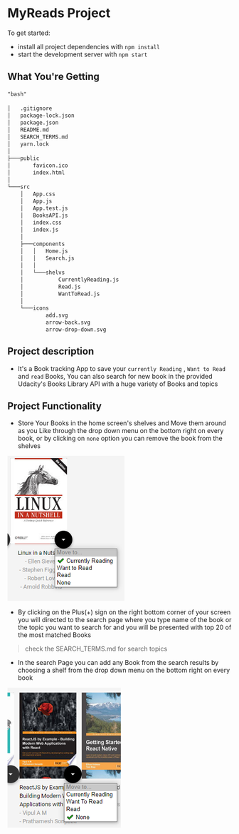 # MyReads Project

To get started:

* install all project dependencies with `npm install`
* start the development server with `npm start`

## What You're Getting
```
"bash"

│   .gitignore
│   package-lock.json
│   package.json
│   README.md
│   SEARCH_TERMS.md
│   yarn.lock
│
├───public
│       favicon.ico
│       index.html
│
└───src
    │   App.css
    │   App.js
    │   App.test.js
    │   BooksAPI.js
    │   index.css
    │   index.js
    │
    ├───components
    │   │   Home.js
    │   │   Search.js
    │   │
    │   └───shelvs
    │           CurrentlyReading.js
    │           Read.js
    │           WantToRead.js
    │
    └───icons
            add.svg
            arrow-back.svg
            arrow-drop-down.svg
```
## Project description 

* It's a Book tracking App to save your `currently Reading` , `Want to Read` and `read` Books, You can also search for new book in the provided Udacity's Books Library API with a huge variety of Books and topics 

## Project Functionality

* Store Your Books in the home screen's shelves and Move them around as you Like through the drop down menu on the bottom right on every book, or by clicking on `none` option you can remove the book from the shelves

![dropDownMenu](dropDownMenu.png)

* By clicking on the Plus(+) sign on the right bottom corner of your screen you will directed to the search page where you type name of the book or the topic you want to search for and you will be presented with top 20 of the most matched Books
> check the SEARCH_TERMS.md for search topics

* In the search Page you can add any Book from the search results by choosing a shelf from the drop down menu on the bottom right on every book

![searchMenu](searchMenu.png)


